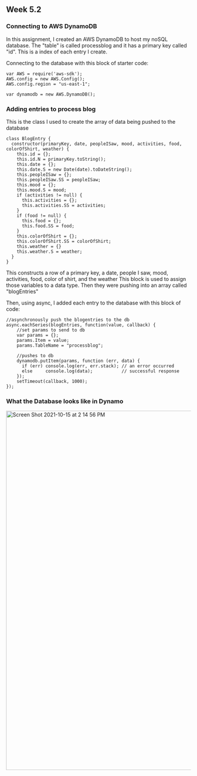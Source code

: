 ## Week 5.2

### Connecting to AWS DynamoDB
In this assignment, I created an AWS DynamoDB to host my noSQL database. The "table" is called processblog and it has a primary key called "id". This is a index of each entry I create.

Connecting to the database with this block of starter code:
```
var AWS = require('aws-sdk');
AWS.config = new AWS.Config();
AWS.config.region = "us-east-1";

var dynamodb = new AWS.DynamoDB();
```

### Adding entries to process blog

This is the class I used to create the array of data being pushed to the database
```
class BlogEntry {
  constructor(primaryKey, date, peopleISaw, mood, activities, food, colorOfShirt, weather) {
    this.id = {};
    this.id.N = primaryKey.toString();
    this.date = {}; 
    this.date.S = new Date(date).toDateString();
    this.peopleISaw = {};
    this.peopleISaw.SS = peopleISaw;
    this.mood = {};
    this.mood.S = mood; 
    if (activities != null) {
      this.activities = {};
      this.activities.SS = activities; 
    }
    if (food != null) {
      this.food = {};
      this.food.SS = food; 
    }
    this.colorOfShirt = {};
    this.colorOfShirt.SS = colorOfShirt;
    this.weather = {}
    this.weather.S = weather;
  }
}
```

This constructs a row of a primary key, a date, people I saw, mood, activities, food, color of shirt, and the weather
This block is used to assign those variables to a data type. Then they were pushing into an array called "blogEntries"

Then, using async, I added each entry to the database with this block of code:
```
//asynchronously push the blogentries to the db
async.eachSeries(blogEntries, function(value, callback) {
    //set params to send to db
    var params = {};
    params.Item = value; 
    params.TableName = "processblog";
    
    //pushes to db
    dynamodb.putItem(params, function (err, data) {
      if (err) console.log(err, err.stack); // an error occurred
      else     console.log(data);           // successful response
    });
    setTimeout(callback, 1000); 
}); 
```

### What the Database looks like in Dynamo 
<img width="980" alt="Screen Shot 2021-10-15 at 2 14 56 PM" src="https://user-images.githubusercontent.com/48970337/137533828-52c2e1eb-12b1-4cc7-8c79-af7a9c6ecdeb.png">
